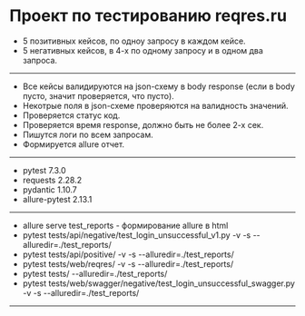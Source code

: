 # Проект по тестированию reqres.ru

- 5 позитивных кейсов, по одноу запросу в каждом кейсе.
- 5 негативных кейсов, в 4-х по одному запросу и в одном два запроса.
*****
- Все кейсы валидируются на json-схему в body response (если в body пусто, значит проверяется, что пусто).
- Некотрые поля в json-схеме проверяются на валидность значений.
- Проверяется статус код.
- Проверяется время response, должно быть не более 2-х сек.
- Пишутся логи по всем запросам.
- Формируется allure отчет.

*****
- pytest 7.3.0
- requests 2.28.2
- pydantic 1.10.7
- allure-pytest 2.13.1
*****
- allure serve test_reports - формирование allure в html
- pytest tests/api/negative/test_login_unsuccessful_v1.py -v -s --alluredir=./test_reports/
- pytest tests/api/positive/ -v -s --alluredir=./test_reports/
- pytest tests/web/reqres/ -v -s --alluredir=./test_reports/
- pytest tests/ --alluredir=./test_reports/
- pytest tests/web/swagger/negative/test_login_unsuccessful_swagger.py -v -s --alluredir=./test_reports/

*****
